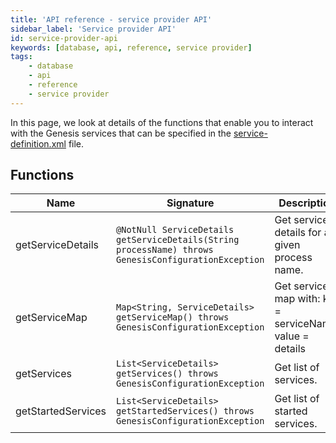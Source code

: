 ```yaml
---
title: 'API reference - service provider API'
sidebar_label: 'Service provider API'
id: service-provider-api
keywords: [database, api, reference, service provider]
tags:
    - database
    - api
    - reference
    - service provider
---
```



In this page, we look at details of the functions that enable you to interact with the Genesis services that can be specified in the [service-definition.xml](../../../getting-started/learn-the-basics/key-system-files/genesis-system-definitions/) file.

Functions[​](../../../database/api-reference/service-provider-api/#functionsdirect-link-to-heading)
------------------------------------------------------------------------------------------------------------------------------------

| Name | Signature | Description |
| --- | --- | --- |
| getServiceDetails | `@NotNull ServiceDetails getServiceDetails(String processName) throws GenesisConfigurationException` | Get service details for a given process name. |
| getServiceMap | `Map<String, ServiceDetails> getServiceMap() throws GenesisConfigurationException` | Get services map with: key = serviceName, value = details |
| getServices | `List<ServiceDetails> getServices() throws GenesisConfigurationException` | Get list of services. |
| getStartedServices | `List<ServiceDetails> getStartedServices() throws GenesisConfigurationException` | Get list of started services. |